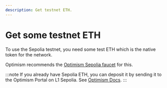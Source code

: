 ```yaml
---
description: Get testnet ETH.
---
```


# Get some testnet ETH

To use the Sepolia testnet, you need some test ETH which is the native token for the network.

Optimism recommends the [Optimism Sepolia faucet](https://faucet.quicknode.com/optimism/sepolia) for this.

:::note
If you already have Sepolia ETH, you can deposit it by sending it to the Optimism Portal on
L1 Sepolia. See [Optimism Docs](https://community.optimism.io/docs/useful-tools/networks/#op-sepolia).
:::